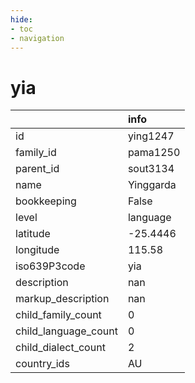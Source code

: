 ```yaml
---
hide:
- toc
- navigation
---
```

# yia
|                      | info      |
|:---------------------|:----------|
| id                   | ying1247  |
| family_id            | pama1250  |
| parent_id            | sout3134  |
| name                 | Yinggarda |
| bookkeeping          | False     |
| level                | language  |
| latitude             | -25.4446  |
| longitude            | 115.58    |
| iso639P3code         | yia       |
| description          | nan       |
| markup_description   | nan       |
| child_family_count   | 0         |
| child_language_count | 0         |
| child_dialect_count  | 2         |
| country_ids          | AU        |
